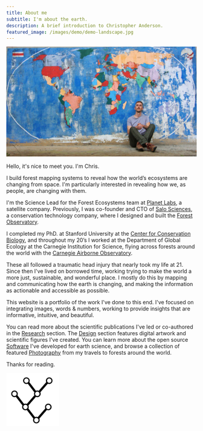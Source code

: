 ```yaml
---
title: About me
subtitle: I'm about the earth.
description: A brief introduction to Christopher Anderson.
featured_image: /images/demo/demo-landscape.jpg
---
```


<img src="/images/pages/map-seated.jpg">

Hello, it's nice to meet you. I'm Chris.

I build forest mapping systems to reveal how the world’s ecosystems are changing from space. I'm particularly interested in revealing how we, as people, are changing with them.

I'm the Science Lead for the Forest Ecosystems team at [Planet Labs](https://www.planet.com/products/planetary-variables/), a satellite company. Previously, I was co-founder and CTO of [Salo Sciences](https://salo.ai), a conservation technology company, where I designed and built the [Forest Observatory](https://www.forestobservatory.com).

I completed my PhD. at Stanford University at the [Center for Conservation Biology](https://ccb.stanford.edu), and throughout my 20’s I worked at the Department of Global Ecology at the Carnegie Institution for Science, flying across forests around the world with the [Carnegie Airborne Observatory](https://gdcs.asu.edu/programs/global-airborne-observatory).

These all followed a traumatic head injury that nearly took my life at 21. Since then I've lived on borrowed time, working trying to make the world a more just, sustainable, and wonderful place. I mostly do this by mapping and communicating how the earth is changing, and making the information as actionable and accessible as possible.

This website is a portfolio of the work I've done to this end. I've focused on integrating images, words & numbers, working to provide insights that are informative, intuitive, and beautiful.

You can read more about the scientific publications I've led or co-authored in the [Research](/project/research) section. The [Design](/project/design) section features digital artwork and scientific figures I've created. You can learn more about the open source [Software](/project/software) I've developed for earth science, and browse a collection of featured [Photography](/project/photography) from my travels to forests around the world.

Thanks for reading.

<img style="max-width:10em;" src="/images/dichotomous-key.png">
